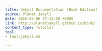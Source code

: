 ```yaml
---
title: Jekyll Documentation (Book Edition)
source: Planet Jekyll
date: 2016-02-06 17:31:00 +0000
link: http://planetjekyll.github.io/book/
content_type: Tutorial
tool:
- tool/jekyll.md

---
```

